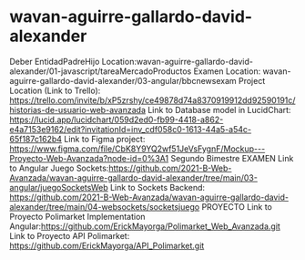 # wavan-aguirre-gallardo-david-alexander
Deber EntidadPadreHijo Location:wavan-aguirre-gallardo-david-alexander/01-javascript/tareaMercadoProductos
Examen Location: wavan-aguirre-gallardo-david-alexander/03-angular/bbcnewsexam
Project Location (Link to Trello): https://trello.com/invite/b/xP5zrshy/ce49878d74a8370919912dd92590191c/historias-de-usuario-web-avanzada
Link to Database model in LucidChart: https://lucid.app/lucidchart/059d2ed0-fb99-4418-a862-e4a7153e9162/edit?invitationId=inv_cdf058c0-1613-44a5-a54c-65f187c162b4
Link to Figma project: https://www.figma.com/file/CbK8Y9YQ2wf51JeVsFygnF/Mockup---Proyecto-Web-Avanzada?node-id=0%3A1
Segundo Bimestre
EXAMEN
Link to Angular Juego Sockets:https://github.com/2021-B-Web-Avanzada/wavan-aguirre-gallardo-david-alexander/tree/main/03-angular/juegoSocketsWeb
Link to Sockets Backend: https://github.com/2021-B-Web-Avanzada/wavan-aguirre-gallardo-david-alexander/tree/main/04-websockets/socketsjuego
PROYECTO
Link to Proyecto Polimarket Implementation Angular:https://github.com/ErickMayorga/Polimarket_Web_Avanzada.git
Link to Proyecto API Polimarket: https://github.com/ErickMayorga/API_Polimarket.git

